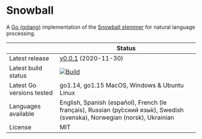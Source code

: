 Snowball
========


A [Go (golang)](http://golang.org) implementation of the
[Snowball stemmer](http://snowball.tartarus.org/)
for natural language processing.


|                      |  Status                   |
| -------------------- | ------------------------- |
| Latest release       |  [v0.0.1](https://github.com/kljensen/snowball/tags) (2020-11-30) |
| Latest build status  |  [![Build](https://github.com/kljensen/snowball/workflows/Build/badge.svg?event=push)](https://github.com/kljensen/snowball/actions)
| Latest Go versions tested   |  go1.14, go1.15 MacOS, Windows & Ubuntu Linux      |
| Languages available  |  English, Spanish (español), French (le français), Russian (ру́сский язы́к), Swedish (svenska), Norwegian (norsk), Ukrainian|
| License              |  MIT                      |


